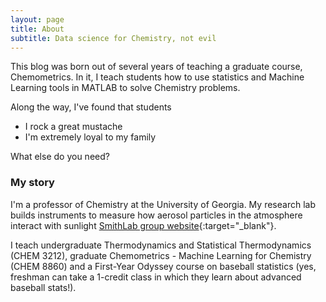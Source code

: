```yaml
---
layout: page
title: About
subtitle: Data science for Chemistry, not evil
---
```


This blog was born out of several years of teaching a graduate course, Chemometrics. In it, I teach students how to use statistics and Machine Learning tools in MATLAB to solve Chemistry problems.

Along the way, I've found that students

- I rock a great mustache
- I'm extremely loyal to my family

What else do you need?

### My story

I'm a professor of Chemistry at the University of Georgia. My research lab builds instruments to measure how aerosol particles in the atmosphere interact with sunlight [SmithLab group website](http://www.smithlab.uga.edu){:target="_blank"}.

I teach undergraduate Thermodynamics and Statistical Thermodynamics (CHEM 3212), graduate Chemometrics - Machine Learning for Chemistry (CHEM 8860) and a First-Year Odyssey course on baseball statistics (yes, freshman can take a 1-credit class in which they learn about advanced baseball stats!).
